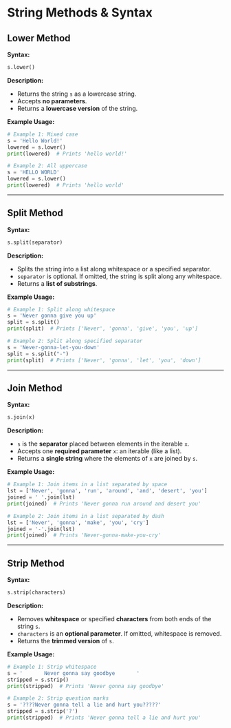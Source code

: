 # String Methods & Syntax

## Lower Method

**Syntax:**

```python
s.lower()
```

**Description:**

* Returns the string `s` as a lowercase string.
* Accepts **no parameters**.
* Returns a **lowercase version** of the string.

**Example Usage:**

```python
# Example 1: Mixed case
s = 'Hello World!'
lowered = s.lower()
print(lowered)  # Prints 'hello world!'

# Example 2: All uppercase
s = 'HELLO WORLD'
lowered = s.lower()
print(lowered)  # Prints 'hello world'
```

---

## Split Method

**Syntax:**

```python
s.split(separator)
```

**Description:**

* Splits the string into a list along whitespace or a specified separator.
* `separator` is optional. If omitted, the string is split along any whitespace.
* Returns a **list of substrings**.

**Example Usage:**

```python
# Example 1: Split along whitespace
s = 'Never gonna give you up'
split = s.split()
print(split)  # Prints ['Never', 'gonna', 'give', 'you', 'up']

# Example 2: Split along specified separator
s = 'Never-gonna-let-you-down'
split = s.split("-")
print(split)  # Prints ['Never', 'gonna', 'let', 'you', 'down']
```

---

## Join Method

**Syntax:**

```python
s.join(x)
```

**Description:**

* `s` is the **separator** placed between elements in the iterable `x`.
* Accepts one **required parameter** `x`: an iterable (like a list).
* Returns a **single string** where the elements of `x` are joined by `s`.

**Example Usage:**

```python
# Example 1: Join items in a list separated by space
lst = ['Never', 'gonna', 'run', 'around', 'and', 'desert', 'you']
joined = ' '.join(lst)
print(joined)  # Prints 'Never gonna run around and desert you'

# Example 2: Join items in a list separated by dash
lst = ['Never', 'gonna', 'make', 'you', 'cry']
joined = '-'.join(lst)
print(joined)  # Prints 'Never-gonna-make-you-cry'
```

---

## Strip Method

**Syntax:**

```python
s.strip(characters)
```

**Description:**

* Removes **whitespace** or specified **characters** from both ends of the string `s`.
* `characters` is an **optional parameter**. If omitted, whitespace is removed.
* Returns the **trimmed version** of `s`.

**Example Usage:**

```python
# Example 1: Strip whitespace
s = '       Never gonna say goodbye       '
stripped = s.strip()
print(stripped)  # Prints 'Never gonna say goodbye'

# Example 2: Strip question marks
s = '????Never gonna tell a lie and hurt you?????'
stripped = s.strip('?')
print(stripped)  # Prints 'Never gonna tell a lie and hurt you'
```
